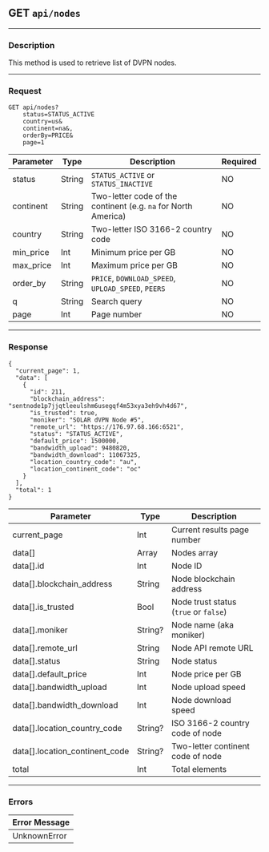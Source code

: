 ## GET `api/nodes`

---

### Description

This method is used to retrieve list of DVPN nodes.

---

### Request


```
GET api/nodes?
    status=STATUS_ACTIVE
    country=us&
    continent=na&,
    orderBy=PRICE&
    page=1
```

| Parameter           | Type        | Description                                                          | Required |
|---------------------|-------------|----------------------------------------------------------------------|----------|
| status              | String      |  `STATUS_ACTIVE` or `STATUS_INACTIVE`                                | NO       |
| continent           | String      | Two-letter code of the continent (e.g. `na` for North America)       | NO       |
| country             | String      |  Two-letter ISO 3166-2 country code                                  | NO       |
| min_price           | Int         | Minimum price per GB                                                 | NO       |
| max_price           | Int         | Maximum price per GB                                                 | NO       |
| order_by            | String      | `PRICE`, `DOWNLOAD_SPEED`, `UPLOAD_SPEED`, `PEERS`                   | NO       |
| q                   | String      | Search query                                                         | NO       |
| page                | Int         | Page number                                                          | NO       |

---

### Response

```
{
  "current_page": 1,
  "data": [
    {
      "id": 211,
      "blockchain_address": "sentnode1p7jjqtleeulshm6usegqf4m53xya3eh9vh4d67",
      "is_trusted": true,
      "moniker": "SOLAR dVPN Node #5",
      "remote_url": "https://176.97.68.166:6521",
      "status": "STATUS_ACTIVE",
      "default_price": 1500000,
      "bandwidth_upload": 9480820,
      "bandwidth_download": 11067325,
      "location_country_code": "au",
      "location_continent_code": "oc"
    }
  ],
  "total": 1
}
```

| Parameter                       | Type        | Description                                         |
|---------------------------------|-------------|-----------------------------------------------------|
| current_page                    | Int         | Current results page number                         |
| data[]                          | Array       | Nodes array                                         |
| data[].id                       | Int         | Node ID                                             |
| data[].blockchain_address       | String      | Node blockchain address                             |
| data[].is_trusted               | Bool        | Node trust status (`true` or `false`)               |
| data[].moniker                  | String?     | Node name (aka moniker)                             |
| data[].remote_url               | String      | Node API remote URL                                 |
| data[].status                   | String      | Node status                                         |
| data[].default_price            | Int         | Node price per GB                                   |
| data[].bandwidth_upload         | Int         | Node upload speed                                   |
| data[].bandwidth_download       | Int         | Node download speed                                 |
| data[].location_country_code    | String?     | ISO 3166-2 country code of node                     |
| data[].location_continent_code  | String?     | Two-letter continent code of node                   |
| total                           | Int         | Total elements                                      |

---

### Errors

| Error Message                   |
|---------------------------------|
| UnknownError                    |
